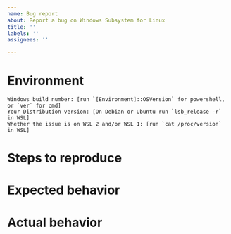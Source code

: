 ```yaml
---
name: Bug report
about: Report a bug on Windows Subsystem for Linux
title: ''
labels: ''
assignees: ''

---
```

<!--
🚨🚨🚨🚨🚨🚨🚨🚨🚨🚨

I ACKNOWLEDGE THE FOLLOWING BEFORE PROCEEDING:
1. If I delete this entire template and go my own path, the core team may close my issue without further explanation or engagement.
2. If I list multiple bugs/concerns in this one issue, the core team may close my issue without further explanation or engagement.
3. If I write an issue that has many duplicates, the core team may close my issue without further explanation or engagement (and without necessarily spending time to find the exact duplicate ID number).
4. If I leave the title incomplete when filing the issue, the core team may close my issue without further explanation or engagement.
5. If I file something completely blank in the body, the core team may close my issue without further explanation or engagement.

All good? Then proceed!
-->

<!--
This bug tracker is monitored by Windows Subsystem for Linux development team and other technical folks.

Important: When reporting BSODs or security issues, DO NOT attach memory dumps, logs, or traces to Github issues.
Instead, send dumps/traces to secure@microsoft.com, referencing this GitHub issue. Ideally, please configure your machine to capture minidumps, repro the issue, and send the minidump from "C:\Windows\minidump\".
You can find instructions to do that here: https://support.microsoft.com/en-us/help/315263/how-to-read-the-small-memory-dump-file-that-is-created-by-windows-if-a

If this is a console issue (a problem with layout, rendering, colors, etc.), please post the issue to the Terminal tracker: https://github.com/microsoft/terminal/issues
For documentation improvements, please post to the documentation tracker: https://github.com/MicrosoftDocs/WSL/issues
For any other questions on contributing please see our contribution guidelines: https://github.com/Microsoft/WSL/blob/master/CONTRIBUTING.md

Please fill out the items below.
-->

# Environment

```none
Windows build number: [run `[Environment]::OSVersion` for powershell, or `ver` for cmd]
Your Distribution version: [On Debian or Ubuntu run `lsb_release -r` in WSL]
Whether the issue is on WSL 2 and/or WSL 1: [run `cat /proc/version` in WSL]
```

# Steps to reproduce

<!--  What you're doing and what's happening. Copy&paste the full set of specific command-line steps necessary to reproduce the behavior, and their output. Include screenshots if that helps demonstrate the problem. -->

<!-- 
If you'd like to provide logs you can provide an `strace(1)`  log of the failing command (if `some_command` is failing, then run `strace -o some_command.strace -f some_command some_args`, and link the contents of `some_command.strace` in a gist. 
More info on `strace` can be found here: https://www.man7.org/linux/man-pages/man1/strace.1.html
You can use Github gists to share the output: https://gist.github.com/

Additionally, For WSL launch issues, please collect detailed logs, instructions here: https://github.com/Microsoft/WSL/blob/master/CONTRIBUTING.md#8-detailed-logs 
-->

#  Expected behavior

<!-- A description of what you're expecting, possibly containing screenshots or reference material. -->

# Actual behavior

<!-- What's actually happening? -->



